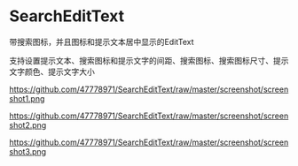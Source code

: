 # SearchEditText
带搜索图标，并且图标和提示文本居中显示的EditText

支持设置提示文本、搜索图标和提示文字的间距、搜索图标、搜索图标尺寸、提示文字颜色、提示文字大小

https://github.com/47778971/SearchEditText/raw/master/screenshot/screenshot1.png

https://github.com/47778971/SearchEditText/raw/master/screenshot/screenshot2.png

https://github.com/47778971/SearchEditText/raw/master/screenshot/screenshot3.png

